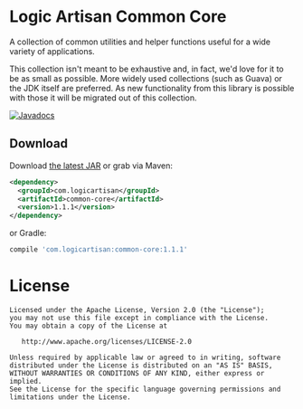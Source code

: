 Logic Artisan Common Core
=========================

A collection of common utilities and helper functions useful for a
wide variety of applications.

This collection isn't meant to be exhaustive and, in fact, we'd love
for it to be as small as possible. More widely used collections (such
as Guava) or the JDK itself are preferred. As new functionality from
this library is possible with those it will be migrated out of this
collection.

[![Javadocs](http://www.javadoc.io/badge/com.logicartisan/common-core.svg)](http://www.javadoc.io/doc/com.logicartisan/common-core)



Download
--------

Download [the latest JAR][1] or grab via Maven:
```xml
<dependency>
  <groupId>com.logicartisan</groupId>
  <artifactId>common-core</artifactId>
  <version>1.1.1</version>
</dependency>
```
or Gradle:
```groovy
compile 'com.logicartisan:common-core:1.1.1'
```



License
=======

    Licensed under the Apache License, Version 2.0 (the "License");
    you may not use this file except in compliance with the License.
    You may obtain a copy of the License at

       http://www.apache.org/licenses/LICENSE-2.0

    Unless required by applicable law or agreed to in writing, software
    distributed under the License is distributed on an "AS IS" BASIS,
    WITHOUT WARRANTIES OR CONDITIONS OF ANY KIND, either express or implied.
    See the License for the specific language governing permissions and
    limitations under the License.


 [1]: https://search.maven.org/remote_content?g=com.logicartisan&a=common-core&v=LATEST